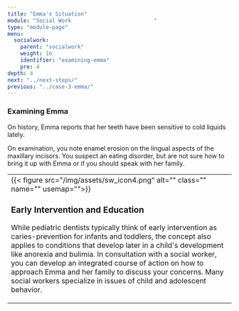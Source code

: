 ```yaml
---
title: "Emma's Situation"
module: "Social Work                          "
type: "module-page"
menu:
  socialwork:
    parent: "socialwork"
    weight: 16
    identifier: "examining-emma"
    pre: 4
depth: 4
next: "../next-steps/"
previous: "../case-3-emma/"
---
```

<div class="pageblock"><h3>Examining Emma</h3><div class="maintext"><p>On history, Emma reports that her teeth have been sensitive to cold liquids lately.</p>
<p>On examination, you note enamel erosion on the lingual aspects of the maxillary incisors. You suspect an eating disorder, but are not sure how to bring it up with Emma or if you should speak with her family.</p></div>
</div><div class="pageblock"><table>
<tr>
<td>
<div class="left" style="margin: 0 15px 0 0;">
{{< figure src="/img/assets/sw_icon4.png" alt="" class="" name="" usemap="">}}</div>
<div class="seven-ways"><h3>Early Intervention and Education</h3>
<div class="maintext"><p>While pediatric dentists typically think of early intervention as caries-prevention for infants and toddlers, the concept also applies to conditions that develop later in a child's development like anorexia and bulimia. In consultation with a social worker, you can develop an integrated course of action on how to approach Emma and her family to discuss your concerns. Many social workers specialize in issues of child and adolescent behavior.</p></div></div>
</td>
</tr>
</table>
</div>
